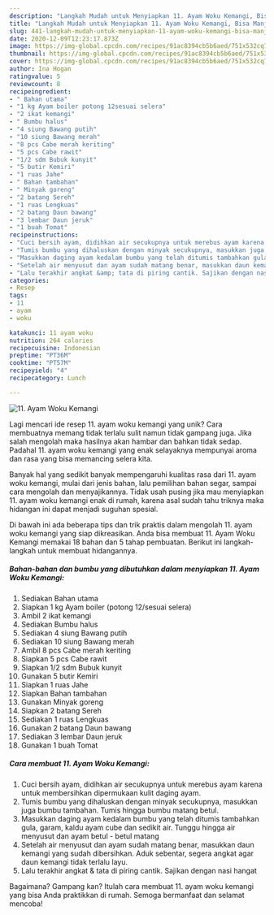 ```yaml
---
description: "Langkah Mudah untuk Menyiapkan 11. Ayam Woku Kemangi, Bisa Manjain Lidah"
title: "Langkah Mudah untuk Menyiapkan 11. Ayam Woku Kemangi, Bisa Manjain Lidah"
slug: 441-langkah-mudah-untuk-menyiapkan-11-ayam-woku-kemangi-bisa-manjain-lidah
date: 2020-12-09T12:23:17.873Z
image: https://img-global.cpcdn.com/recipes/91ac8394cb5b6aed/751x532cq70/11-ayam-woku-kemangi-foto-resep-utama.jpg
thumbnail: https://img-global.cpcdn.com/recipes/91ac8394cb5b6aed/751x532cq70/11-ayam-woku-kemangi-foto-resep-utama.jpg
cover: https://img-global.cpcdn.com/recipes/91ac8394cb5b6aed/751x532cq70/11-ayam-woku-kemangi-foto-resep-utama.jpg
author: Ina Hogan
ratingvalue: 5
reviewcount: 8
recipeingredient:
- " Bahan utama"
- "1 kg Ayam boiler potong 12sesuai selera"
- "2 ikat kemangi"
- " Bumbu halus"
- "4 siung Bawang putih"
- "10 siung Bawang merah"
- "8 pcs Cabe merah keriting"
- "5 pcs Cabe rawit"
- "1/2 sdm Bubuk kunyit"
- "5 butir Kemiri"
- "1 ruas Jahe"
- " Bahan tambahan"
- " Minyak goreng"
- "2 batang Sereh"
- "1 ruas Lengkuas"
- "2 batang Daun bawang"
- "3 lembar Daun jeruk"
- "1 buah Tomat"
recipeinstructions:
- "Cuci bersih ayam, didihkan air secukupnya untuk merebus ayam karena untuk membersihkan dipermukaan kulit daging ayam."
- "Tumis bumbu yang dihaluskan dengan minyak secukupnya, masukkan juga bumbu tambahan. Tumis hingga bumbu matang betul."
- "Masukkan daging ayam kedalam bumbu yang telah ditumis tambahkan gula, garam, kaldu ayam cube dan sedikit air. Tunggu hingga air menyusut dan ayam betul - betul matang"
- "Setelah air menyusut dan ayam sudah matang benar, masukkan daun kemangi yang sudah dibersihkan. Aduk sebentar, segera angkat agar daun kemangi tidak terlalu layu."
- "Lalu terakhir angkat &amp; tata di piring cantik. Sajikan dengan nasi hangat"
categories:
- Resep
tags:
- 11
- ayam
- woku

katakunci: 11 ayam woku 
nutrition: 264 calories
recipecuisine: Indonesian
preptime: "PT36M"
cooktime: "PT57M"
recipeyield: "4"
recipecategory: Lunch

---
```



![11. Ayam Woku Kemangi](https://img-global.cpcdn.com/recipes/91ac8394cb5b6aed/751x532cq70/11-ayam-woku-kemangi-foto-resep-utama.jpg)

Lagi mencari ide resep 11. ayam woku kemangi yang unik? Cara membuatnya memang tidak terlalu sulit namun tidak gampang juga. Jika salah mengolah maka hasilnya akan hambar dan bahkan tidak sedap. Padahal 11. ayam woku kemangi yang enak selayaknya mempunyai aroma dan rasa yang bisa memancing selera kita.

Banyak hal yang sedikit banyak mempengaruhi kualitas rasa dari 11. ayam woku kemangi, mulai dari jenis bahan, lalu pemilihan bahan segar, sampai cara mengolah dan menyajikannya. Tidak usah pusing jika mau menyiapkan 11. ayam woku kemangi enak di rumah, karena asal sudah tahu triknya maka hidangan ini dapat menjadi suguhan spesial.




Di bawah ini ada beberapa tips dan trik praktis dalam mengolah 11. ayam woku kemangi yang siap dikreasikan. Anda bisa membuat 11. Ayam Woku Kemangi memakai 18 bahan dan 5 tahap pembuatan. Berikut ini langkah-langkah untuk membuat hidangannya.

<!--inarticleads1-->

##### Bahan-bahan dan bumbu yang dibutuhkan dalam menyiapkan 11. Ayam Woku Kemangi:

1. Sediakan  Bahan utama
1. Siapkan 1 kg Ayam boiler (potong 12/sesuai selera)
1. Ambil 2 ikat kemangi
1. Sediakan  Bumbu halus
1. Sediakan 4 siung Bawang putih
1. Sediakan 10 siung Bawang merah
1. Ambil 8 pcs Cabe merah keriting
1. Siapkan 5 pcs Cabe rawit
1. Siapkan 1/2 sdm Bubuk kunyit
1. Gunakan 5 butir Kemiri
1. Siapkan 1 ruas Jahe
1. Siapkan  Bahan tambahan
1. Gunakan  Minyak goreng
1. Siapkan 2 batang Sereh
1. Sediakan 1 ruas Lengkuas
1. Gunakan 2 batang Daun bawang
1. Sediakan 3 lembar Daun jeruk
1. Gunakan 1 buah Tomat




<!--inarticleads2-->

##### Cara membuat 11. Ayam Woku Kemangi:

1. Cuci bersih ayam, didihkan air secukupnya untuk merebus ayam karena untuk membersihkan dipermukaan kulit daging ayam.
1. Tumis bumbu yang dihaluskan dengan minyak secukupnya, masukkan juga bumbu tambahan. Tumis hingga bumbu matang betul.
1. Masukkan daging ayam kedalam bumbu yang telah ditumis tambahkan gula, garam, kaldu ayam cube dan sedikit air. Tunggu hingga air menyusut dan ayam betul - betul matang
1. Setelah air menyusut dan ayam sudah matang benar, masukkan daun kemangi yang sudah dibersihkan. Aduk sebentar, segera angkat agar daun kemangi tidak terlalu layu.
1. Lalu terakhir angkat &amp; tata di piring cantik. Sajikan dengan nasi hangat




Bagaimana? Gampang kan? Itulah cara membuat 11. ayam woku kemangi yang bisa Anda praktikkan di rumah. Semoga bermanfaat dan selamat mencoba!
